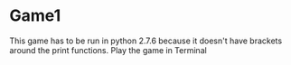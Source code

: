 # Game1
This game has to be run in python 2.7.6 because it doesn't have brackets around the print functions. 
Play the game in Terminal
